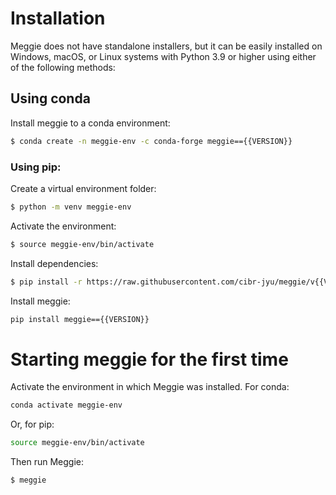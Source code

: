 # Installation

Meggie does not have standalone installers, but it can be easily installed on Windows, macOS, or Linux systems with Python 3.9 or higher using either of the following methods:

## Using conda

Install meggie to a conda environment:
```bash
$ conda create -n meggie-env -c conda-forge meggie=={{VERSION}}
```

### Using pip:

Create a virtual environment folder:
```bash
$ python -m venv meggie-env
```
Activate the environment:
```bash
$ source meggie-env/bin/activate
```
Install dependencies:
```bash
$ pip install -r https://raw.githubusercontent.com/cibr-jyu/meggie/v{{VERSION}}/requirements.txt
```
Install meggie:
```bash
pip install meggie=={{VERSION}}
```
# Starting meggie for the first time
Activate the environment in which Meggie was installed. For conda:
```bash
conda activate meggie-env
```
Or, for pip:
```bash
source meggie-env/bin/activate
```
Then run Meggie:
```bash
$ meggie
```
